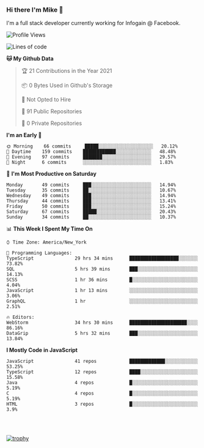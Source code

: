 ### Hi there I'm Mike 👋
I'm a full stack developer currently working for Infogain @ Facebook.

<!--START_SECTION:waka-->
![Profile Views](http://img.shields.io/badge/Profile%20Views-4-blue)

![Lines of code](https://img.shields.io/badge/From%20Hello%20World%20I%27ve%20Written-1.2%20million%20lines%20of%20code-blue)

**🐱 My Github Data** 

> 🏆 21 Contributions in the Year 2021
 > 
> 📦 0 Bytes Used in Github's Storage 
 > 
> 🚫 Not Opted to Hire
 > 
> 📜 91 Public Repositories 
 > 
> 🔑 0 Private Repositories  
 > 
**I'm an Early 🐤** 

```text
🌞 Morning    66 commits     █████░░░░░░░░░░░░░░░░░░░░   20.12% 
🌆 Daytime    159 commits    ████████████░░░░░░░░░░░░░   48.48% 
🌃 Evening    97 commits     ███████░░░░░░░░░░░░░░░░░░   29.57% 
🌙 Night      6 commits      ░░░░░░░░░░░░░░░░░░░░░░░░░   1.83%

```
📅 **I'm Most Productive on Saturday** 

```text
Monday       49 commits     ███░░░░░░░░░░░░░░░░░░░░░░   14.94% 
Tuesday      35 commits     ██░░░░░░░░░░░░░░░░░░░░░░░   10.67% 
Wednesday    49 commits     ███░░░░░░░░░░░░░░░░░░░░░░   14.94% 
Thursday     44 commits     ███░░░░░░░░░░░░░░░░░░░░░░   13.41% 
Friday       50 commits     ███░░░░░░░░░░░░░░░░░░░░░░   15.24% 
Saturday     67 commits     █████░░░░░░░░░░░░░░░░░░░░   20.43% 
Sunday       34 commits     ██░░░░░░░░░░░░░░░░░░░░░░░   10.37%

```


📊 **This Week I Spent My Time On** 

```text
⌚︎ Time Zone: America/New_York

💬 Programming Languages: 
TypeScript               29 hrs 34 mins      ██████████████████░░░░░░░   73.82% 
SQL                      5 hrs 39 mins       ███░░░░░░░░░░░░░░░░░░░░░░   14.13% 
SCSS                     1 hr 36 mins        █░░░░░░░░░░░░░░░░░░░░░░░░   4.04% 
JavaScript               1 hr 13 mins        ░░░░░░░░░░░░░░░░░░░░░░░░░   3.06% 
GraphQL                  1 hr                ░░░░░░░░░░░░░░░░░░░░░░░░░   2.51%

🔥 Editors: 
WebStorm                 34 hrs 30 mins      █████████████████████░░░░   86.16% 
DataGrip                 5 hrs 32 mins       ███░░░░░░░░░░░░░░░░░░░░░░   13.84%

```

**I Mostly Code in JavaScript** 

```text
JavaScript               41 repos            █████████████░░░░░░░░░░░░   53.25% 
TypeScript               12 repos            ████░░░░░░░░░░░░░░░░░░░░░   15.58% 
Java                     4 repos             █░░░░░░░░░░░░░░░░░░░░░░░░   5.19% 
C                        4 repos             █░░░░░░░░░░░░░░░░░░░░░░░░   5.19% 
HTML                     3 repos             █░░░░░░░░░░░░░░░░░░░░░░░░   3.9%

```



<!--END_SECTION:waka-->

##### &nbsp;
[![trophy](https://github-profile-trophy.vercel.app/?username=uptonm&theme=dracula)](https://github.com/ryo-ma/github-profile-trophy)
